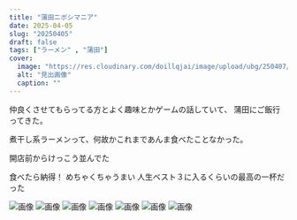 ```yaml
---
title: "蒲田ニボシマニア"
date: 2025-04-05
slug: "20250405"
draft: false
tags: ["ラーメン" , "蒲田"]
cover:
  image: "https://res.cloudinary.com/doillqjai/image/upload/ubg/250407/007.webp"
  alt: "見出画像"
  caption: ""
---
```


仲良くさせてもらってる方とよく趣味とかゲームの話していて、
蒲田にご飯行ってきた。

煮干し系ラーメンって、何故かこれまであんま食べたことなかった。

開店前からけっこう並んでた

食べたら納得！
めちゃくちゃうまい
人生ベスト３に入るくらいの最高の一杯だった

![画像](https://res.cloudinary.com/doillqjai/image/upload/ubg/250407/022.webp)
![画像](https://res.cloudinary.com/doillqjai/image/upload/ubg/250407/002.webp)
![画像](https://res.cloudinary.com/doillqjai/image/upload/ubg/250407/003.webp)
![画像](https://res.cloudinary.com/doillqjai/image/upload/ubg/250407/004.webp)
![画像](https://res.cloudinary.com/doillqjai/image/upload/ubg/250407/005.webp)
![画像](https://res.cloudinary.com/doillqjai/image/upload/ubg/250407/006.webp)
![画像](https://res.cloudinary.com/doillqjai/image/upload/ubg/250407/007.webp)


